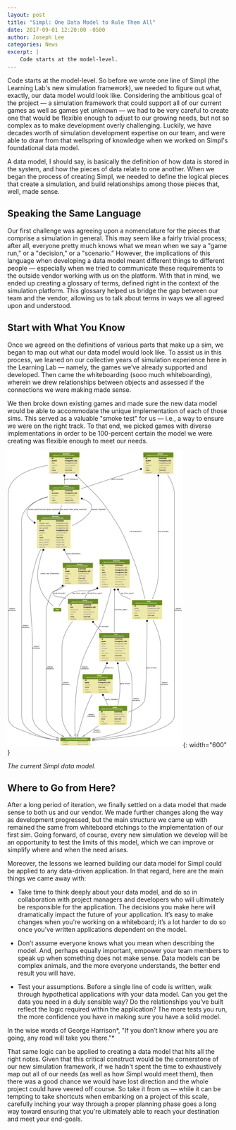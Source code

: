 ```yaml
---
layout: post
title: "Simpl: One Data Model to Rule Them All"
date: 2017-09-01 12:20:00 -0500
author: Joseph Lee
categories: News
excerpt: |
    Code starts at the model-level.
---
```


Code starts at the model-level. So before we wrote one line of Simpl (the Learning Lab's new simulation framework), we needed to figure out what, exactly, our data model would look like. Considering the ambitious goal of the project — a simulation framework that could support all of our current games as well as games yet unknown — we had to be very careful to create one that would be flexible enough to adjust to our growing needs, but not so complex as to make development overly challenging. Luckily, we have decades worth of simulation development expertise on our team, and were able to draw from that wellspring of knowledge when we worked on Simpl's foundational data model.

A data model, I should say, is basically the definition of how data is stored in the system, and how the pieces of data relate to one another. When we began the process of creating Simpl, we needed to define the logical pieces that create a simulation, and build relationships among those pieces that, well, made sense.

## Speaking the Same Language

Our first challenge was agreeing upon a nomenclature for the pieces that comprise a simulation in general. This may seem like a fairly trivial process; after all, everyone pretty much knows what we mean when we say a "game run," or  a "decision,” or a "scenario.” However, the implications of this language when developing a data model meant different things to different people — especially when we tried to communicate these requirements to the outside vendor working with us on the platform. With that in mind, we ended up creating a glossary of terms, defined right in the context of the simulation platform. This glossary helped us bridge the gap between our team and the vendor, allowing us to talk about terms in ways we all agreed upon and understood.

## Start with What You Know

Once we agreed on the definitions of various parts that make up a sim, we began to map out what our data model would look like. To assist us in this process, we leaned on our collective years of simulation experience here in the Learning Lab — namely, the games we’ve already supported and developed. Then came the whiteboarding (sooo much whiteboarding), wherein we drew relationships between objects and assessed if the connections we were making made sense.

We then broke down existing games and made sure the new data model would be able to accommodate the unique implementation of each of those sims. This served as a valuable "smoke test" for us — i.e., a way to ensure we were on the right track. To that end, we picked games with diverse implementations in order to be 100-percent certain the model we were creating was flexible enough to meet our needs.

![image alt text](/assets/img/blog/one-data-model-to-rule-them-all/image_1.png){: width="600" }

*The current Simpl data model.*

## Where to Go from Here?

After a long period of iteration, we finally settled on a data model that made sense to both us and our vendor. We made further changes along the way as development progressed, but the main structure we came up with remained the same from whiteboard etchings to the implementation of our first sim. Going forward, of course, every new simulation we develop will be an opportunity to test the limits of this model, which we can improve or simplify where and when the need arises.

Moreover, the lessons we learned building our data model for Simpl could be applied to any data-driven application. In that regard, here are the main things we came away with:

* Take time to think deeply about your data model, and do so in collaboration with project managers and developers who will ultimately be responsible for the application. The decisions you make here will dramatically impact the future of your application. It’s easy to make changes when you're working on a whiteboard; it’s a lot harder to do so once you’ve written applications dependent on the model.

* Don’t assume everyone knows what you mean when describing the model. And, perhaps equally important, empower your team members to speak up when something does not make sense. Data models can be complex animals, and the more everyone understands, the better end result you will have.

* Test your assumptions. Before a single line of code is written, walk through hypothetical applications with your data model. Can you get the data you need in a duly sensible way? Do the relationships you’ve built reflect the logic required within the application? The more tests you run, the more confidence you have in making sure you have a solid model.

In the wise words of George Harrison*, "If you don’t know where you are going, any road will take you there."*

That same logic can be applied to creating a data model that hits all the right notes. Given that this critical construct would be the cornerstone of our new simulation framework, if we hadn't spent the time to exhaustively map out all of our needs (as well as how Simpl would meet them), then there was a good chance we would have lost direction and the whole project could have veered off course. So take it from us —  while it can be tempting to take shortcuts when embarking on a project of this scale, carefully inching your way through a proper planning phase goes a long way toward ensuring that you're ultimately able to reach your destination and meet your end-goals.
